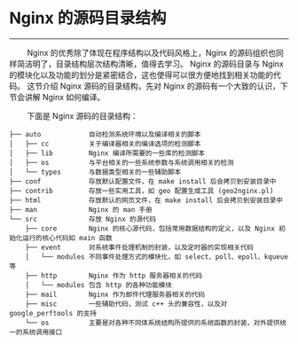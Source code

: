 # Nginx 的源码目录结构
***

&emsp;&emsp;
Nginx 的优秀除了体现在程序结构以及代码风格上，Nginx 的源码组织也同样简洁明了，目录结构层次结构清晰，值得去学习。
Nginx 的源码目录与 Nginx 的模块化以及功能的划分是紧密结合，这也使得可以很方便地找到相关功能的代码。
这节介绍 Nginx 源码的目录结构，先对 Nginx 的源码有一个大致的认识，下节会讲解 Nginx 如何编译。

&emsp;&emsp;
下面是 Nginx 源码的目录结构：

    ├── auto            自动检测系统环境以及编译相关的脚本
    │   ├── cc          关于编译器相关的编译选项的检测脚本
    │   ├── lib         Nginx 编译所需要的一些库的检测脚本
    │   ├── os          与平台相关的一些系统参数与系统调用相关的检测
    │   └── types       与数据类型相关的一些辅助脚本
    ├── conf            存放默认配置文件，在 make install 后会拷贝到安装目录中
    ├── contrib         存放一些实用工具，如 geo 配置生成工具 (geo2nginx.pl)
    ├── html            存放默认的网页文件，在 make install 后会拷贝到安装目录中
    ├── man             Nginx 的 man 手册
    └── src             存放 Nginx 的源代码
        ├── core        Nginx 的核心源代码，包括常用数据结构的定义，以及 Nginx 初始化运行的核心代码如 main 函数
        ├── event       对系统事件处理机制的封装，以及定时器的实现相关代码
        │   └── modules 不同事件处理方式的模块化，如 select、poll、epoll、kqueue 等
        ├── http        Nginx 作为 http 服务器相关的代码
        │   └── modules 包含 http 的各种功能模块
        ├── mail        Nginx 作为邮件代理服务器相关的代码
        ├── misc        一些辅助代码，测试 c++ 头的兼容性，以及对 google_perftools 的支持
        └── os          主要是对各种不同体系统结构所提供的系统函数的封装，对外提供统一的系统调用接口